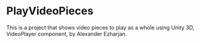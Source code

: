 # PlayVideoPieces
This is a project that shows video pieces to play as a whole using Unity 3D, VideoPlayer component, by Alexander Ezharjan.
